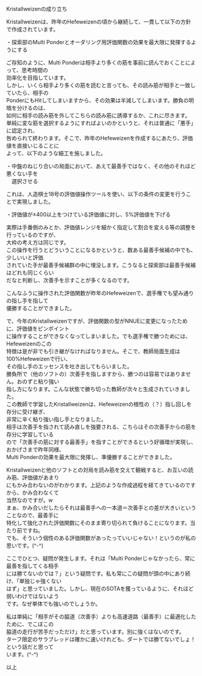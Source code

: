 Kristallweizenの成り立ち  
  
Kristallweizenは、昨年のHefeweizenの頃から継続して、一貫して以下の方針で作成されています。  
  
・探索部のMulti Ponderとオーダリング用評価関数の効果を最大限に発揮するようにする  
  
ご存知のように、Multi Ponderは相手より多くの筋を事前に読んでおくことによって、思考時間の  
効率化を目指しています。  
しかし、いくら相手より多くの筋を読むと言っても、その読み筋が相手と一致していたら、相手の  
PonderにもHitしてしまいますから、その効果は半減してしまいます。勝負の明暗を分けるのは、  
如何に相手の読み筋を外してこちらの読み筋に誘導するか、これに尽きます。  
単純に変な筋を選択するようにすればよいのかというと、それは普通に「悪手」に認定され、  
咎められて終わります。そこで、昨年のHefeweizenを作成するにあたり、評価値を直接いじることに  
よって、以下のような細工を施しました。
  
・中盤のねじり合いの局面において、あえて最善手ではなく、その他のそれほど悪くない手を  
　選択させる  
  
これは、人造棋士18号の評価値操作ツールを使い、以下の条件の変更を行うことで実現しました。  
  
・評価値が±400以上をつけている評価値に対し、5%評価値を下げる

実際は手番側のみとか、評価値レンジを細かく指定して割合を変える等の調整を行っているのですが、  
大枠の考え方は同じです。  
この操作を行うとどういうことになるかというと、数ある最善手候補の中でも、少しいいと評価  
されていた手が最善手候補群の中に埋没します。こうなると探索部は最善手候補はどれも同じくらい  
だなと判断し、次善手を示すことが多くなるのです。  
  
こんなふうに操作された評価関数が昨年のHefeweizenで、選手権でも望み通りの指し手を指して  
優勝することができました。  
  
で、今年のKristallweizenですが、評価関数の型がNNUEに変更になったために、評価値をピンポイント  
に操作することができなくなってしまいました。でも選手権で勝つためには、Hefeweizenのこの  
特徴は是が非でも引き継がなければなりません。そこで、教師局面生成は100%Hefeweizenで行い、  
その指し手のエッセンスを吐き出してもらいました。  
勝負所で（他のソフトの）次善手を指しますから、勝つのは容易ではありません。おのずと粘り強い  
指し方になります。こんな状態で勝ち切った教師が次々と生成されていきました。  
この教師で学習したKristallweizenは、Hefeweizenの根性の（？）指し回しを存分に受け継ぎ、  
非常に辛く粘り強い指し手となりました。  
相手は次善手を指されて読み直しを強要される、こちらはその次善手からの筋を存分に学習している  
ので「次善手の筋に対する最善手」を指すことができるという好循環が実現し、おかげさまで昨年同様、  
Multi Ponderの効果を最大限に発揮し、準優勝することができました。  
  
Kristallweizenと他のソフトとの対局を読み筋を交えて観戦すると、お互いの読み筋、評価値があまり  
にもかみ合わないのがわかります。上記のような作成過程を経てきているのですから、かみ合わなくて  
当然なのですが。w  
まぁ、かみ合いだしたらそれは最善手への一本道＝次善手との差が大きいということなので、最善手に  
特化して強化された評価関数にそのまま寄り切られて負けることになります。当たり前ですね。  
でも、そういう個性のある評価関数があったっていいじゃない！というのが私の思いです。(^-^)  
  
ここでひとつ、疑問が発生します。それは「Multi Ponderじゃなかったら、常に最善を指してくる相手  
には勝てないのでは？」という疑問です。私も常にこの疑問が頭の中にあり続け、「単独じゃ強くない  
はず」と思っていました。しかし、現在のSOTAを獲っているように、それほど弱いわけではないよう  
です。なぜ単体でも強いのでしょうか。  
  
私は単純に「相手がその脇道（次善手）よりも高速道路（最善手）に最適化したために、でこぼこの  
脇道の走行が苦手だっただけ」だと思っています。別に強くはないのです。  
ターフ限定のサラブレッドは確かに速いけれども、ダートでは勝てないでしょ！という話だと思って  
います。(^-^)  
  
以上  
